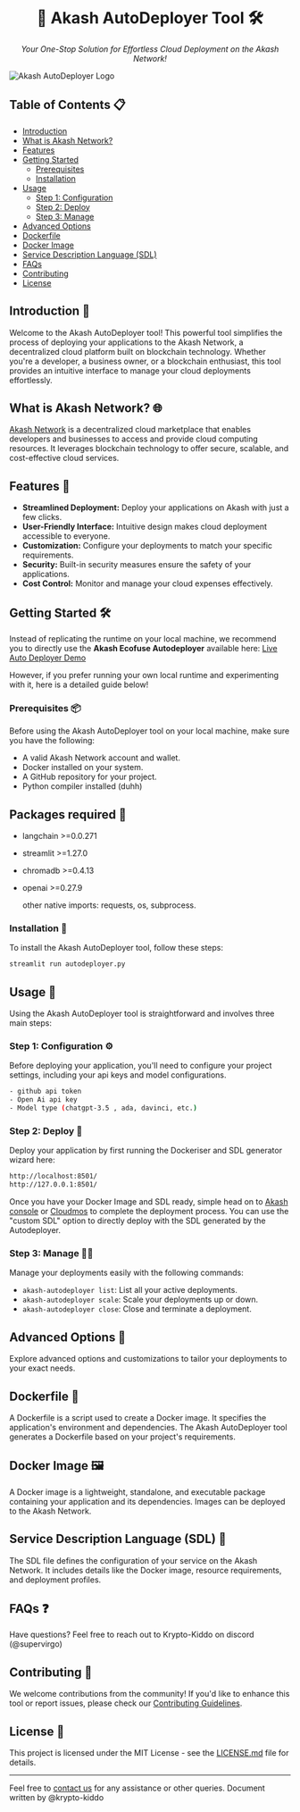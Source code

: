 
<h1 align="center">🚀 Akash AutoDeployer Tool 🛠️</h1>

<p align="center">
  <em>Your One-Stop Solution for Effortless Cloud Deployment on the Akash Network!</em>
</p>

![Akash AutoDeployer Logo](your-logo-url-here.png)

## Table of Contents 📋

- [Introduction](#introduction)
- [What is Akash Network?](#what-is-akash-network)
- [Features](#features)
- [Getting Started](#getting-started)
  - [Prerequisites](#prerequisites)
  - [Installation](#installation)
- [Usage](#usage)
  - [Step 1: Configuration](#step-1-configuration)
  - [Step 2: Deploy](#step-2-deploy)
  - [Step 3: Manage](#step-3-manage)
- [Advanced Options](#advanced-options)
- [Dockerfile](#dockerfile)
- [Docker Image](#docker-image)
- [Service Description Language (SDL)](#service-description-language-sdl)
- [FAQs](#faqs)
- [Contributing](#contributing)
- [License](#license)

## Introduction 🚀

Welcome to the Akash AutoDeployer tool! This powerful tool simplifies the process of deploying your applications to the Akash Network, a decentralized cloud platform built on blockchain technology. Whether you're a developer, a business owner, or a blockchain enthusiast, this tool provides an intuitive interface to manage your cloud deployments effortlessly.

## What is Akash Network? 🌐

[Akash Network](https://akash.network/) is a decentralized cloud marketplace that enables developers and businesses to access and provide cloud computing resources. It leverages blockchain technology to offer secure, scalable, and cost-effective cloud services.

## Features 🌟

- **Streamlined Deployment:** Deploy your applications on Akash with just a few clicks.
- **User-Friendly Interface:** Intuitive design makes cloud deployment accessible to everyone.
- **Customization:** Configure your deployments to match your specific requirements.
- **Security:** Built-in security measures ensure the safety of your applications.
- **Cost Control:** Monitor and manage your cloud expenses effectively.

## Getting Started 🛠️

Instead of replicating the runtime on your local machine, we recommend you to directly use the <b>Akash Ecofuse Autodeployer</b> available here:
[Live Auto Deployer Demo](http://34.131.239.28/Auto_deployer)

However, if you prefer running your own local runtime and experimenting with it, here is a detailed guide below!

### Prerequisites 📦

Before using the Akash AutoDeployer tool on your local machine, make sure you have the following:

- A valid Akash Network account and wallet.
- Docker installed on your system.
- A GitHub repository for your project.
- Python compiler installed (duhh)

## Packages required 📜

- langchain >=0.0.271
- streamlit >=1.27.0
- chromadb >=0.4.13
- openai >=0.27.9

  other native imports: requests, os, subprocess.

### Installation 🚚

To install the Akash AutoDeployer tool, follow these steps:

```bash
streamlit run autodeployer.py
```

## Usage 📝

Using the Akash AutoDeployer tool is straightforward and involves three main steps:

### Step 1: Configuration ⚙️

Before deploying your application, you'll need to configure your project settings, including your api keys and model configurations.

```bash
- github api token
- Open Ai api key
- Model type (chatgpt-3.5 , ada, davinci, etc.)
```

### Step 2: Deploy 🚀

Deploy your application by first running the Dockeriser and SDL generator wizard here:

```bash
http://localhost:8501/
http://127.0.0.1:8501/
```
 Once you have your Docker Image and SDL ready, simple head on to [Akash console](https://console.akash.network/landing) or [Cloudmos](https://deploy.cloudmos.io/) to complete the deployment process.
 You can use the "custom SDL" option to directly deploy with the SDL generated by the Autodeployer.

### Step 3: Manage 🧑‍💻

Manage your deployments easily with the following commands:

- `akash-autodeployer list`: List all your active deployments.
- `akash-autodeployer scale`: Scale your deployments up or down.
- `akash-autodeployer close`: Close and terminate a deployment.

## Advanced Options 🔧

Explore advanced options and customizations to tailor your deployments to your exact needs.

## Dockerfile 🐳

A Dockerfile is a script used to create a Docker image. It specifies the application's environment and dependencies. The Akash AutoDeployer tool generates a Dockerfile based on your project's requirements.

## Docker Image 🖼️

A Docker image is a lightweight, standalone, and executable package containing your application and its dependencies. Images can be deployed to the Akash Network.

## Service Description Language (SDL) 📜

The SDL file defines the configuration of your service on the Akash Network. It includes details like the Docker image, resource requirements, and deployment profiles.

## FAQs ❓

Have questions? Feel free to reach out to Krypto-Kiddo on discord (@supervirgo)

## Contributing 🤝

We welcome contributions from the community! If you'd like to enhance this tool or report issues, please check our [Contributing Guidelines](CONTRIBUTING.md).

## License 📄

This project is licensed under the MIT License - see the [LICENSE.md](LICENSE.md) file for details.

---

Feel free to [contact us](mailto:hello@ecofuse.ai) for any assistance or other queries. 
Document written by @krypto-kiddo
